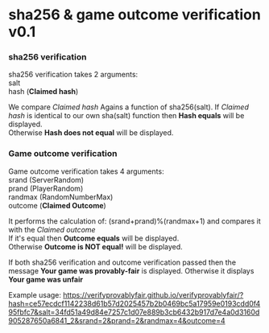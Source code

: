 # sha256 & game outcome verification v0.1
<h3>sha256 verification</h3>

sha256 verification takes 2 arguments:<br>
salt<br>
hash (<b>Claimed hash</b>)

We compare <i>Claimed hash</i> Agains a function of sha256(salt). If <i>Claimed hash</i> is identical to our own sha(salt) function  then <b>Hash equals</b> will be displayed.
<br>Otherwise <b>Hash does not equal</b> will be displayed.

<h3>Game outcome verification</h3>

Game outcome verification takes 4 arguments:<br>
srand (ServerRandom)<br>
prand (PlayerRandom)<br>
randmax (RandomNumberMax)<br>
outcome (<b>Claimed Outcome</b>)<br>

It performs the calculation of: (srand+prand)%(randmax+1) and compares it with the <i>Claimed outcome</i><br>
If it's equal then <b>Outcome equals</b> will be displayed.
<br>Otherwise <b>Outcome is NOT equal!</b> will be displayed.

If both sha256 verification and outcome verification passed then the message <b>Your game was provably-fair</b> is displayed. Otherwise it displays <b>Your game was unfair</b>


Example usage: https://verifyprovablyfair.github.io/verifyprovablyfair/?hash=ce57ecdcf1142238d61b57d2025457b2b0469bc5a17959e0193cdd0f495fbfc7&salt=34fd51a49d84e7257c1d07e889b3cb6432b917d7e4a0d3160d905287650a6841_2&srand=2&prand=2&randmax=4&outcome=4

